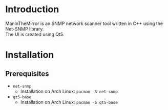 # Introduction
ManInTheMirror is an SNMP network scanner tool written in C++ using the Net-SNMP library.<br>
The UI is created using Qt5.

# Installation
## Prerequisites
- `net-snmp`
    - Installation on Arch Linux: `pacman -S net-snmp`
- `qt5-base`
    - Installation on Arch Linux: `pacman -S qt5-base`




